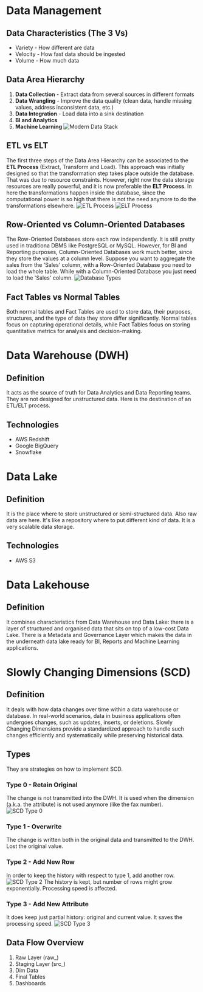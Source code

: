 # Data Management
## Data Characteristics (The 3 Vs)
- Variety - How different are data
- Velocity - How fast data should be ingested
- Volume - How much data
## Data Area Hierarchy
1. **Data Collection** - Extract data from several sources in different formats
2. **Data Wrangling** - Improve the data quality (clean data, handle missing values, address inconsistent data, etc.)
3. **Data Integration** - Load data into a sink destination
4. **BI and Analytics**
5. **Machine Learning**
![Modern Data Stack](./../../images/data_engineering/general_4.png)
## ETL vs ELT
The first three steps of the Data Area Hierarchy can be associated to the **ETL Process** (Extract, Transform and Load).
This approach was initially designed so that the transformation step takes place outside the database. That was due to
resource constraints.
However, right now the data storage resources are really powerful, and it is now preferable the **ELT Process**.
In here the transformations happen inside the database, since the computational power is so high that there is not the need
anymore to do the transformations elsewhere. 
![ETL Process](./../../images/data_engineering/general_1.png)
![ELT Process](./../../images/data_engineering/general_3.png)
## Row-Oriented vs Column-Oriented Databases
The Row-Oriented Databases store each row independently. It is still pretty used in traditiona DBMS like PostgreSQL or MySQL.
However, for BI and Reporting purposes, Column-Oriented Databases work much better, since they store the values at a column level.
Suppose you want to aggregate the sales from the 'Sales' column, with a Row-Oriented Database you need to load the whole table.
While with a Column-Oriented Database you just need to load the 'Sales' column.
![Database Types](./../../images/data_engineering/general_2.png)
## Fact Tables vs Normal Tables
Both normal tables and Fact Tables are used to store data, their purposes, structures, and the type of data they store differ significantly. Normal tables focus on capturing operational details, while Fact Tables focus on storing quantitative metrics for analysis and decision-making.
# Data Warehouse (DWH)
## Definition
It acts as the source of truth for Data Analytics and Data Reporting teams. They are not designed for unstructured data.
Here is the destination of an ETL/ELT process.
## Technologies
- AWS Redshift
- Google BigQuery
- Snowflake
# Data Lake
## Definition
It is the place where to store unstructured or semi-structured data. Also raw data are here. It's like a repository where to
put different kind of data.
It is a very scalable data storage.
## Technologies
- AWS S3
# Data Lakehouse
## Definition
It combines characteristics from Data Warehouse and Data Lake: there is a layer of structured and organised data that sits 
on top of a low-cost Data Lake. There is a Metadata and Governance Layer which makes the data in the underneath data lake 
ready for BI, Reports and Machine Learning applications.
# Slowly Changing Dimensions (SCD)
## Definition
It deals with how data changes over time within a data warehouse or database. 
In real-world scenarios, data in business applications often undergoes changes, such as updates, inserts, or deletions. 
Slowly Changing Dimensions provide a standardized approach to handle such changes efficiently and systematically 
while preserving historical data.
## Types
They are strategies on how to implement SCD.
### Type 0 - Retain Original
The change is not transmitted into the DWH. It is used when the dimension (a.k.a. the attribute) is not used anymore 
(like the fax number).
![SCD Type 0](./../../images/data_engineering/general_5.png)
### Type 1 - Overwrite
The change is written both in the original data and transmitted to the DWH. Lost the original value.
### Type 2 - Add New Row
In order to keep the history with respect to type 1, add another row.
![SCD Type 2](./../../images/data_engineering/general_6.png)
The history is kept, but number of rows might grow exponentially. Processing speed is affected.
### Type 3 - Add New Attribute
It does keep just partial history: original and current value. It saves the processing speed.
![SCD Type 3](./../../images/data_engineering/general_7.png)
## Data Flow Overview
1. Raw Layer (raw_)
2. Staging Layer (src_)
3. Dim Data
4. Final Tables
5. Dashboards